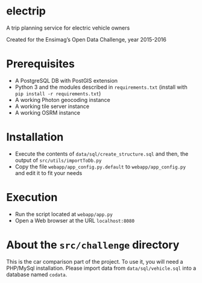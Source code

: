 # electrip
A trip planning service for electric vehicle owners

Created for the Ensimag’s Open Data Challenge, year 2015-2016

# Prerequisites
* A PostgreSQL DB with PostGIS extension
* Python 3 and the modules described in `requirements.txt` (install with
  `pip install -r requirements.txt`)
* A working Photon geocoding instance
* A working tile server instance
* A working OSRM instance

# Installation
* Execute the contents of `data/sql/create_structure.sql` and then, the output
  of `src/utils/importToDb.py`
* Copy the file `webapp/app_config.py.default` to `webapp/app_config.py` and
  edit it to fit your needs

# Execution
* Run the script located at `webapp/app.py`
* Open a Web browser at the URL `localhost:8080`

# About the `src/challenge` directory
This is the car comparison part of the project.
To use it, you will need a PHP/MySql installation.
Please import data from `data/sql/vehicle.sql` into a database named `codata`.
